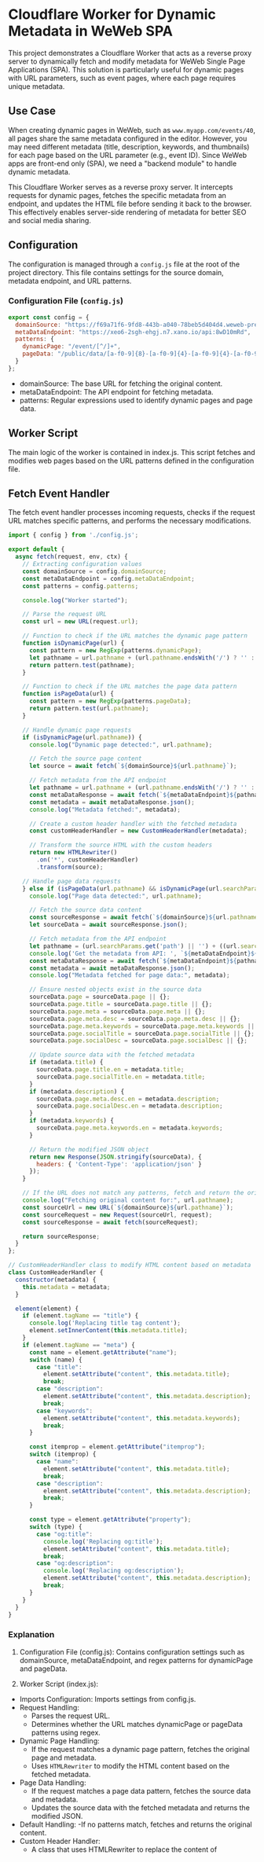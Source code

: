 # Cloudflare Worker for Dynamic Metadata in WeWeb SPA

This project demonstrates a Cloudflare Worker that acts as a reverse proxy server to dynamically fetch and modify metadata for WeWeb Single Page Applications (SPA). This solution is particularly useful for dynamic pages with URL parameters, such as event pages, where each page requires unique metadata.

## Use Case

When creating dynamic pages in WeWeb, such as `www.myapp.com/events/40`, all pages share the same metadata configured in the editor. However, you may need different metadata (title, description, keywords, and thumbnails) for each page based on the URL parameter (e.g., event ID). Since WeWeb apps are front-end only (SPA), we need a "backend module" to handle dynamic metadata.

This Cloudflare Worker serves as a reverse proxy server. It intercepts requests for dynamic pages, fetches the specific metadata from an endpoint, and updates the HTML file before sending it back to the browser. This effectively enables server-side rendering of metadata for better SEO and social media sharing.

## Configuration

The configuration is managed through a `config.js` file at the root of the project directory. This file contains settings for the source domain, metadata endpoint, and URL patterns.

### Configuration File (`config.js`)

```javascript
export const config = {
  domainSource: "https://f69a71f6-9fd8-443b-a040-78beb5d404d4.weweb-preview.io",
  metaDataEndpoint: "https://xeo6-2sgh-ehgj.n7.xano.io/api:8wD10mRd",
  patterns: {
    dynamicPage: "/event/[^/]+",
    pageData: "/public/data/[a-f0-9]{8}-[a-f0-9]{4}-[a-f0-9]{4}-[a-f0-9]{4}-[a-f0-9]{12}\\.json"
  }
};
```
- domainSource: The base URL for fetching the original content.
- metaDataEndpoint: The API endpoint for fetching metadata.
- patterns: Regular expressions used to identify dynamic pages and page data.

## Worker Script
The main logic of the worker is contained in index.js. This script fetches and modifies web pages based on the URL patterns defined in the configuration file.

## Fetch Event Handler
The fetch event handler processes incoming requests, checks if the request URL matches specific patterns, and performs the necessary modifications.

```javascript
import { config } from './config.js';

export default {
  async fetch(request, env, ctx) {
    // Extracting configuration values
    const domainSource = config.domainSource;
    const metaDataEndpoint = config.metaDataEndpoint;
    const patterns = config.patterns;

    console.log("Worker started");

    // Parse the request URL
    const url = new URL(request.url);

    // Function to check if the URL matches the dynamic page pattern
    function isDynamicPage(url) {
      const pattern = new RegExp(patterns.dynamicPage);
      let pathname = url.pathname + (url.pathname.endsWith('/') ? '' : '/');
      return pattern.test(pathname);
    }

    // Function to check if the URL matches the page data pattern
    function isPageData(url) {
      const pattern = new RegExp(patterns.pageData);
      return pattern.test(url.pathname);
    }

    // Handle dynamic page requests
    if (isDynamicPage(url.pathname)) {
      console.log("Dynamic page detected:", url.pathname);

      // Fetch the source page content
      let source = await fetch(`${domainSource}${url.pathname}`);

      // Fetch metadata from the API endpoint
      let pathname = url.pathname + (url.pathname.endsWith('/') ? '' : '/');
      const metaDataResponse = await fetch(`${metaDataEndpoint}${pathname}meta`);
      const metadata = await metaDataResponse.json();
      console.log("Metadata fetched:", metadata);

      // Create a custom header handler with the fetched metadata
      const customHeaderHandler = new CustomHeaderHandler(metadata);

      // Transform the source HTML with the custom headers
      return new HTMLRewriter()
        .on('*', customHeaderHandler)
        .transform(source);

    // Handle page data requests
    } else if (isPageData(url.pathname) && isDynamicPage(url.searchParams.get('path') || '')) {
      console.log("Page data detected:", url.pathname);

      // Fetch the source data content
      const sourceResponse = await fetch(`${domainSource}${url.pathname}`);
      let sourceData = await sourceResponse.json();

      // Fetch metadata from the API endpoint
      let pathname = (url.searchParams.get('path') || '') + ((url.searchParams.get('path') || '').endsWith('/') ? '' : '/');
      console.log('Get the metadata from API: ', `${metaDataEndpoint}${pathname}meta`);
      const metaDataResponse = await fetch(`${metaDataEndpoint}${pathname}meta`);
      const metadata = await metaDataResponse.json();
      console.log("Metadata fetched for page data:", metadata);

      // Ensure nested objects exist in the source data
      sourceData.page = sourceData.page || {};
      sourceData.page.title = sourceData.page.title || {};
      sourceData.page.meta = sourceData.page.meta || {};
      sourceData.page.meta.desc = sourceData.page.meta.desc || {};
      sourceData.page.meta.keywords = sourceData.page.meta.keywords || {};
      sourceData.page.socialTitle = sourceData.page.socialTitle || {};
      sourceData.page.socialDesc = sourceData.page.socialDesc || {};

      // Update source data with the fetched metadata
      if (metadata.title) {
        sourceData.page.title.en = metadata.title;
        sourceData.page.socialTitle.en = metadata.title;
      }
      if (metadata.description) {
        sourceData.page.meta.desc.en = metadata.description;
        sourceData.page.socialDesc.en = metadata.description;
      }
      if (metadata.keywords) {
        sourceData.page.meta.keywords.en = metadata.keywords;
      }

      // Return the modified JSON object
      return new Response(JSON.stringify(sourceData), {
        headers: { 'Content-Type': 'application/json' }
      });
    }

    // If the URL does not match any patterns, fetch and return the original content
    console.log("Fetching original content for:", url.pathname);
    const sourceUrl = new URL(`${domainSource}${url.pathname}`);
    const sourceRequest = new Request(sourceUrl, request);
    const sourceResponse = await fetch(sourceRequest);

    return sourceResponse;
  }
};

// CustomHeaderHandler class to modify HTML content based on metadata
class CustomHeaderHandler {
  constructor(metadata) {
    this.metadata = metadata;
  }

  element(element) {
    if (element.tagName == "title") {
      console.log('Replacing title tag content');
      element.setInnerContent(this.metadata.title);
    }
    if (element.tagName == "meta") {
      const name = element.getAttribute("name");
      switch (name) {
        case "title":
          element.setAttribute("content", this.metadata.title);
          break;
        case "description":
          element.setAttribute("content", this.metadata.description);
          break;
        case "keywords":
          element.setAttribute("content", this.metadata.keywords);
          break;
      }

      const itemprop = element.getAttribute("itemprop");
      switch (itemprop) {
        case "name":
          element.setAttribute("content", this.metadata.title);
          break;
        case "description":
          element.setAttribute("content", this.metadata.description);
          break;
      }

      const type = element.getAttribute("property");
      switch (type) {
        case "og:title":
          console.log('Replacing og:title');
          element.setAttribute("content", this.metadata.title);
          break;
        case "og:description":
          console.log('Replacing og:description');
          element.setAttribute("content", this.metadata.description);
          break;
      }
    }
  }
}
```

### Explanation
1. Configuration File (config.js):
Contains configuration settings such as domainSource, metaDataEndpoint, and regex patterns for dynamicPage and pageData.

2. Worker Script (index.js):
- Imports Configuration: Imports settings from config.js.
- Request Handling:
  - Parses the request URL.
  - Determines whether the URL matches dynamicPage or pageData patterns using regex.
- Dynamic Page Handling:
  - If the request matches a dynamic page pattern, fetches the original page and metadata.
  - Uses `HTMLRewriter` to modify the HTML content based on the fetched metadata.
- Page Data Handling:
  - If the request matches a page data pattern, fetches the source data and metadata.
  - Updates the source data with the fetched metadata and returns the modified JSON.
- Default Handling:
  -If no patterns match, fetches and returns the original content.
- Custom Header Handler:
  - A class that uses HTMLRewriter to replace the content of <title> and <meta> tags in the HTML based on the fetched metadata.

3. Error Handling:
- Added checks to ensure url.searchParams and other potentially undefined objects are handled properly.
- Uses console.log statements to provide useful debugging information and track the flow of execution.

## Deployment
To deploy the worker, use the Cloudflare Wrangler CLI. Ensure you have the Cloudflare account and Wrangler CLI set up, then run:

```sh
npm run deploy
```

## Contributing
Feel free to fork this repository and submit

